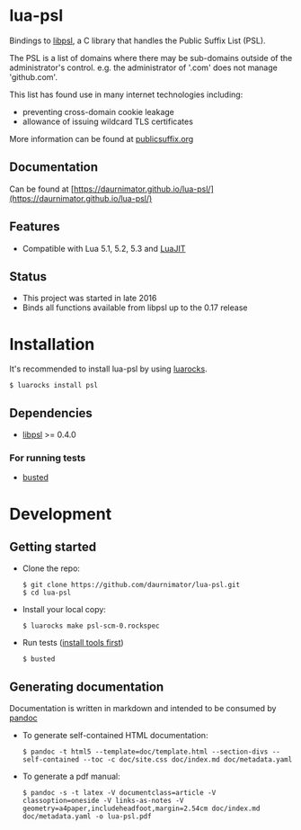 # lua-psl

Bindings to [libpsl](https://github.com/rockdaboot/libpsl), a C library that handles the Public Suffix List (PSL).

The PSL is a list of domains where there may be sub-domains outside of the administrator's control.
e.g. the administrator of '.com' does not manage 'github.com'.

This list has found use in many internet technologies including:
  
  - preventing cross-domain cookie leakage
  - allowance of issuing wildcard TLS certificates

More information can be found at [publicsuffix.org](https://publicsuffix.org/)

## Documentation

Can be found at [https://daurnimator.github.io/lua-psl/](https://daurnimator.github.io/lua-psl/)


## Features

  - Compatible with Lua 5.1, 5.2, 5.3 and [LuaJIT](http://luajit.org/)


## Status

  - This project was started in late 2016
  - Binds all functions available from libpsl up to the 0.17 release


# Installation

It's recommended to install lua-psl by using [luarocks](https://luarocks.org/).

    $ luarocks install psl

## Dependencies

  - [libpsl](https://github.com/rockdaboot/libpsl) >= 0.4.0

### For running tests

  - [busted](http://olivinelabs.com/busted/)


# Development

## Getting started

  - Clone the repo:
    ```
    $ git clone https://github.com/daurnimator/lua-psl.git
    $ cd lua-psl
    ```

  - Install your local copy:
    ```
    $ luarocks make psl-scm-0.rockspec
    ```

  - Run tests ([install tools first](#for-running-tests))
    ```
    $ busted
    ```


## Generating documentation

Documentation is written in markdown and intended to be consumed by [pandoc](http://pandoc.org/)

  - To generate self-contained HTML documentation:
    ```
    $ pandoc -t html5 --template=doc/template.html --section-divs --self-contained --toc -c doc/site.css doc/index.md doc/metadata.yaml
    ```

  - To generate a pdf manual:
    ```
    $ pandoc -s -t latex -V documentclass=article -V classoption=oneside -V links-as-notes -V geometry=a4paper,includeheadfoot,margin=2.54cm doc/index.md doc/metadata.yaml -o lua-psl.pdf
    ```
